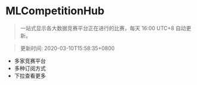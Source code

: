 # MLCompetitionHub

> 一站式显示各大数据竞赛平台正在进行的比赛，每天 16:00 UTC+8 自动更新。
  
> 更新时间: 2020-03-10T15:58:35+0800 

* 多家竞赛平台
* 多种订阅方式
* 下拉查看更多